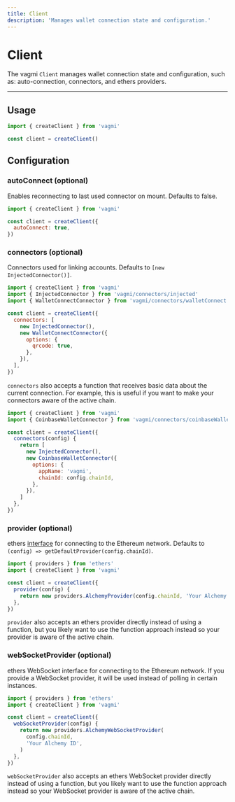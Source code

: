 ```yaml
---
title: Client
description: 'Manages wallet connection state and configuration.'
---
```


# Client

The vagmi `Client` manages wallet connection state and configuration, such as: auto-connection, connectors, and ethers providers.

---

## Usage

```js
import { createClient } from 'vagmi'

const client = createClient()
```

## Configuration

### autoConnect (optional)

Enables reconnecting to last used connector on mount. Defaults to false.

```js
import { createClient } from 'vagmi'

const client = createClient({
  autoConnect: true,
})
```

### connectors (optional)

Connectors used for linking accounts. Defaults to `[new InjectedConnector()]`.

```js
import { createClient } from 'vagmi'
import { InjectedConnector } from 'vagmi/connectors/injected'
import { WalletConnectConnector } from 'vagmi/connectors/walletConnect'

const client = createClient({
  connectors: [
    new InjectedConnector(),
    new WalletConnectConnector({
      options: {
        qrcode: true,
      },
    }),
  ],
})
```

`connectors` also accepts a function that receives basic data about the current connection. For example, this is useful if you want to make your connectors aware of the active chain.

```js
import { createClient } from 'vagmi'
import { CoinbaseWalletConnector } from 'vagmi/connectors/coinbaseWallet'

const client = createClient({
  connectors(config) {
    return [
      new InjectedConnector(),
      new CoinbaseWalletConnector({
        options: {
          appName: 'vagmi',
          chainId: config.chainId,
        },
      }),
    ]
  },
})
```

### provider (optional)

ethers [interface](https://docs.ethers.io/v5/api/providers/) for connecting to the Ethereum network. Defaults to `(config) => getDefaultProvider(config.chainId)`.

```js
import { providers } from 'ethers'
import { createClient } from 'vagmi'

const client = createClient({
  provider(config) {
    return new providers.AlchemyProvider(config.chainId, 'Your Alchemy ID')
  },
})
```

`provider` also accepts an ethers provider directly instead of using a function, but you likely want to use the function approach instead so your provider is aware of the active chain.

### webSocketProvider (optional)

ethers WebSocket interface for connecting to the Ethereum network. If you provide a WebSocket provider, it will be used instead of polling in certain instances.

```js
import { providers } from 'ethers'
import { createClient } from 'vagmi'

const client = createClient({
  webSocketProvider(config) {
    return new providers.AlchemyWebSocketProvider(
      config.chainId,
      'Your Alchemy ID',
    )
  },
})
```

`webSocketProvider` also accepts an ethers WebSocket provider directly instead of using a function, but you likely want to use the function approach instead so your WebSocket provider is aware of the active chain.
